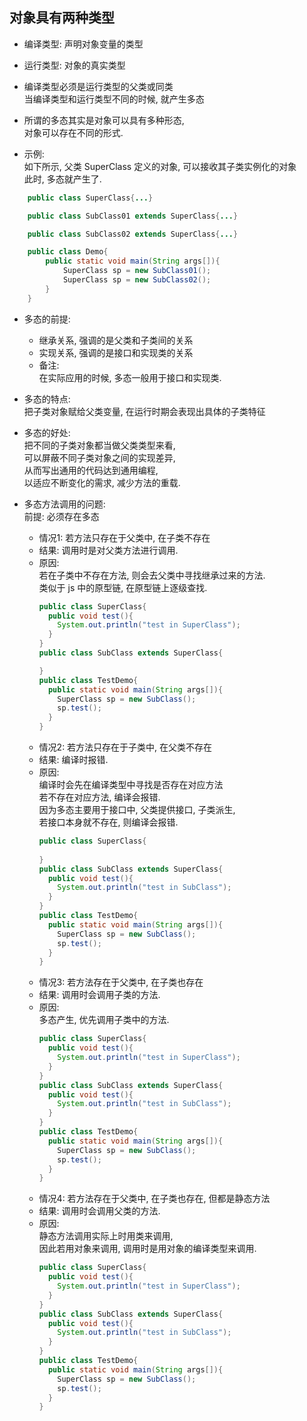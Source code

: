 ## 对象具有两种类型
- 编译类型: 声明对象变量的类型
- 运行类型: 对象的真实类型
  
- 编译类型必须是运行类型的父类或同类  
  当编译类型和运行类型不同的时候, 就产生多态  
- 所谓的多态其实是对象可以具有多种形态,  
  对象可以存在不同的形式.

- 示例:  
  如下所示, 父类 SuperClass 定义的对象, 可以接收其子类实例化的对象  
  此时, 多态就产生了.
```java
    public class SuperClass{...}

    public class SubClass01 extends SuperClass{...}

    public class SubClass02 extends SuperClass{...}

    public class Demo{
        public static void main(String args[]){
            SuperClass sp = new SubClass01();
            SuperClass sp = new SubClass02();
        }
    }
```

- 多态的前提:  
  - 继承关系, 强调的是父类和子类间的关系
  - 实现关系, 强调的是接口和实现类的关系
  - 备注:  
    在实际应用的时候, 多态一般用于接口和实现类.

- 多态的特点:  
  把子类对象赋给父类变量, 在运行时期会表现出具体的子类特征

- 多态的好处:  
  把不同的子类对象都当做父类类型来看,   
  可以屏蔽不同子类对象之间的实现差异,  
  从而写出通用的代码达到通用编程,  
  以适应不断变化的需求, 减少方法的重载.

- 多态方法调用的问题:   
  前提: 必须存在多态


  - 情况1: 若方法只存在于父类中, 在子类不存在  
  - 结果: 调用时是对父类方法进行调用.
  - 原因:   
    若在子类中不存在方法, 则会去父类中寻找继承过来的方法.  
    类似于 js 中的原型链, 在原型链上逐级查找.
    ```java
    public class SuperClass{
      public void test(){
        System.out.println("test in SuperClass");
      }
    }
    public class SubClass extends SuperClass{

    }
    public class TestDemo{
      public static void main(String args[]){
        SuperClass sp = new SubClass();
        sp.test();
      }
    }
    ```
  - 情况2: 若方法只存在于子类中, 在父类不存在  
  - 结果: 编译时报错.
  - 原因:   
    编译时会先在编译类型中寻找是否存在对应方法  
    若不存在对应方法, 编译会报错.  
    因为多态主要用于接口中, 父类提供接口, 子类派生,  
    若接口本身就不存在, 则编译会报错.
    ```java
    public class SuperClass{
      
    }
    public class SubClass extends SuperClass{
      public void test(){
        System.out.println("test in SubClass");
      }
    }
    public class TestDemo{
      public static void main(String args[]){
        SuperClass sp = new SubClass();
        sp.test();
      }
    }
    ```    
  - 情况3: 若方法存在于父类中, 在子类也存在  
  - 结果: 调用时会调用子类的方法.
  - 原因:   
    多态产生, 优先调用子类中的方法.
    ```java
    public class SuperClass{
      public void test(){
        System.out.println("test in SuperClass");
      }
    }
    public class SubClass extends SuperClass{
      public void test(){
        System.out.println("test in SubClass");
      }
    }
    public class TestDemo{
      public static void main(String args[]){
        SuperClass sp = new SubClass();
        sp.test();
      }
    }
    ```  
  - 情况4: 若方法存在于父类中, 在子类也存在, 但都是静态方法 
  - 结果: 调用时会调用父类的方法.
  - 原因:   
    静态方法调用实际上时用类来调用,  
    因此若用对象来调用, 调用时是用对象的编译类型来调用.
    ```java
    public class SuperClass{
      public void test(){
        System.out.println("test in SuperClass");
      }
    }
    public class SubClass extends SuperClass{
      public void test(){
        System.out.println("test in SubClass");
      }
    }
    public class TestDemo{
      public static void main(String args[]){
        SuperClass sp = new SubClass();
        sp.test();
      }
    }
    ```  
